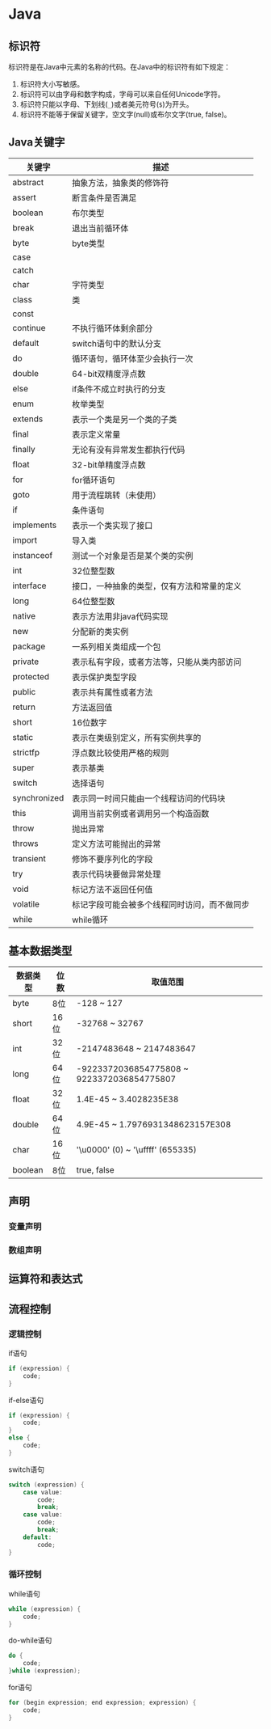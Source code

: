 # Java

## 标识符

标识符是在Java中元素的名称的代码。在Java中的标识符有如下规定：
1. 标识符大小写敏感。
2. 标识符可以由字母和数字构成，字母可以来自任何Unicode字符。
3. 标识符只能以字母、下划线(`_`)或者美元符号(`$`)为开头。
4. 标识符不能等于保留关键字，空文字(null)或布尔文字(true, false)。

## Java关键字

|关键字|描述|
|---|---|
|abstract|抽象方法，抽象类的修饰符|
|assert|断言条件是否满足|
|boolean|布尔类型|
|break|退出当前循环体|
|byte|byte类型|
|case||
|catch||
|char|字符类型|
|class|类|
|const||
|continue|不执行循环体剩余部分|
|default|switch语句中的默认分支|
|do|循环语句，循环体至少会执行一次|
|double|64-bit双精度浮点数|
|else|if条件不成立时执行的分支|
|enum|枚举类型|
|extends|表示一个类是另一个类的子类|
|final|表示定义常量|
|finally|无论有没有异常发生都执行代码|
|float|32-bit单精度浮点数|
|for|for循环语句|
|goto|用于流程跳转（未使用）|
|if|条件语句|
|implements|表示一个类实现了接口|
|import|导入类|
|instanceof|测试一个对象是否是某个类的实例|
|int|32位整型数|
|interface|接口，一种抽象的类型，仅有方法和常量的定义|
|long|64位整型数|
|native|表示方法用非java代码实现|
|new|分配新的类实例|
|package|一系列相关类组成一个包|
|private|表示私有字段，或者方法等，只能从类内部访问|
|protected|表示保护类型字段|
|public|表示共有属性或者方法|
|return|方法返回值|
|short|16位数字|
|static|表示在类级别定义，所有实例共享的|
|strictfp|浮点数比较使用严格的规则|
|super|表示基类|
|switch|选择语句|
|synchronized|表示同一时间只能由一个线程访问的代码块|
|this|调用当前实例或者调用另一个构造函数|
|throw|抛出异常|
|throws|定义方法可能抛出的异常|
|transient|修饰不要序列化的字段|
|try|表示代码块要做异常处理|
|void|标记方法不返回任何值|
|volatile|标记字段可能会被多个线程同时访问，而不做同步|
|while|while循环|

## 基本数据类型

|数据类型|位数|取值范围|
|---|---|---|
|byte|8位|-128 ~ 127|
|short|16位|-32768 ~ 32767|
|int|32位|-2147483648 ~ 2147483647|
|long|64位|-9223372036854775808 ~ 9223372036854775807|
|float|32位|1.4E-45 ~ 3.4028235E38|
|double|64位|4.9E-45 ~ 1.7976931348623157E308|
|char|16位|'\u0000' (0) ~ '\uffff' (655335)|
|boolean|8位|true, false|

## 声明

### 变量声明

### 数组声明

## 运算符和表达式

## 流程控制

### 逻辑控制

if语句
``` Java
if (expression) {
    code;
}
```
if-else语句
``` Java
if (expression) {
    code;
}
else {
    code;
}
```

switch语句
``` Java
switch (expression) {
    case value:
        code;
        break;
    case value:
        code;
        break;
    default:
        code;
}
```

### 循环控制

while语句
``` Java
while (expression) {
    code;
}
```
do-while语句
``` Java
do {
    code;
}while (expression);
```

for语句
``` Java
for (begin expression; end expression; expression) {
    code;
}
```

